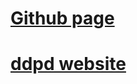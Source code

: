 <!-- # [NEW](https://github.com/ddpd/Tools-website) -->
# [Github page](https://ddpd.github.io/pass-gen)
# [ddpd website](https://pass-gen.ddpd.dev)

